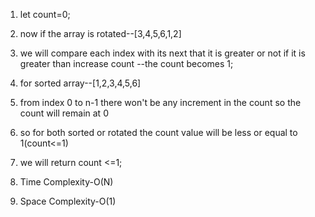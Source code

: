 1) let count=0;
2) now if the array is rotated--[3,4,5,6,1,2]
3) we will compare each index with its next that it is greater or not if it is greater than increase count --the count becomes 1;
4) for sorted array--[1,2,3,4,5,6]
5) from index 0 to n-1 there won't be any​ increment in the count so the count will remain at 0
6) so for both sorted or rotated the count value will be less or equal to 1(count<=1)
7) we will return count <=1;

8) Time Complexity-O(N)
9) Space Complexity-O(1)

